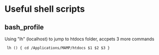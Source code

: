 # Useful shell scripts

## bash_profile

Using "lh" (localhost) to jump to htdocs folder, accpets 3 more commands

`
lh () {
        cd /Applications/MAMP/htdocs $1 $2 $3
}`
